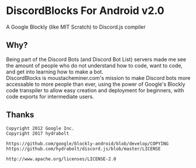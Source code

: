 # DiscordBlocks For Android v2.0
A Google Blockly (like MIT Scratch) to Discord.js compiler

## Why?
Being part of the Discord Bots (and Discord Bot List) servers made me see the amount of people who do not understand how to code, want to code, and get into learning how to make a bot.  
DiscordBlocks is moustacheminer.com's mission to make Discord bots more accessable to more people than ever, using the power of Google's Blockly code transpiler to allow easy creation and deployment for beginners, with code exports for intermediate users.

## Thanks

```
Copyright 2012 Google Inc.
Copyright 2017 hydrabolt

https://github.com/google/blockly-android/blob/develop/COPYING
https://github.com/hydrabolt/discord.js/blob/master/LICENSE

http://www.apache.org/licenses/LICENSE-2.0
```